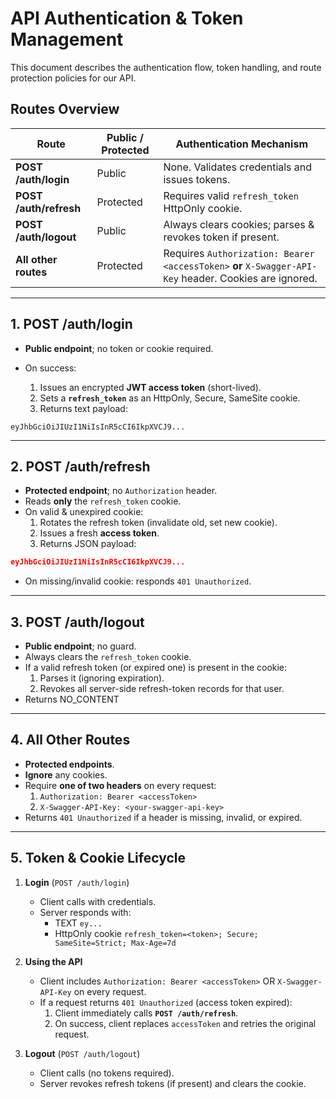 # API Authentication & Token Management

This document describes the authentication flow, token handling, and route protection policies for our API.

## Routes Overview

| Route                 | Public / Protected | Authentication Mechanism                                     |
| --------------------- | ------------------ | ------------------------------------------------------------ |
| **POST /auth/login**   | Public             | None. Validates credentials and issues tokens.               |
| **POST /auth/refresh** | Protected          | Requires valid `refresh_token` HttpOnly cookie.             |
| **POST /auth/logout**  | Public             | Always clears cookies; parses & revokes token if present.   |
| **All other routes**   | Protected          | Requires `Authorization: Bearer <accessToken>` **or** `X-Swagger-API-Key` header. Cookies are ignored. |

---

## 1. POST /auth/login

- **Public endpoint**; no token or cookie required.

- On success:
  1. Issues an encrypted **JWT access token** (short-lived).  
  2. Sets a **`refresh_token`** as an HttpOnly, Secure, SameSite cookie.  
  3. Returns text payload:
```text
eyJhbGciOiJIUzI1NiIsInR5cCI6IkpXVCJ9...
```
---

## 2. POST /auth/refresh

- **Protected endpoint**; no `Authorization` header.  
- Reads **only** the `refresh_token` cookie.  
- On valid & unexpired cookie:
  1. Rotates the refresh token (invalidate old, set new cookie).  
  2. Issues a fresh **access token**.  
  3. Returns JSON payload:
```json
eyJhbGciOiJIUzI1NiIsInR5cCI6IkpXVCJ9...
```

- On missing/invalid cookie: responds `401 Unauthorized`.

---

## 3. POST /auth/logout

- **Public endpoint**; no guard.  
- Always clears the `refresh_token` cookie.  
- If a valid refresh token (or expired one) is present in the cookie:
  1. Parses it (ignoring expiration).  
  2. Revokes all server-side refresh-token records for that user.  
- Returns NO_CONTENT
---

## 4. All Other Routes

- **Protected endpoints**.  
- **Ignore** any cookies.  
- Require **one of two headers** on every request:  
  1. `Authorization: Bearer <accessToken>`  
  2. `X-Swagger-API-Key: <your-swagger-api-key>`  
- Returns `401 Unauthorized` if a header is missing, invalid, or expired.

---

## 5. Token & Cookie Lifecycle

1. **Login** (`POST /auth/login`)  
   - Client calls with credentials.  
   - Server responds with:
     - TEXT `ey...`  
     - HttpOnly cookie `refresh_token=<token>; Secure; SameSite=Strict; Max-Age=7d`

2. **Using the API**  
   - Client includes `Authorization: Bearer <accessToken>` OR `X-Swagger-API-Key` on every request.  
   - If a request returns `401 Unauthorized` (access token expired):
     1. Client immediately calls **`POST /auth/refresh`**.  
     2. On success, client replaces `accessToken` and retries the original request.

3. **Logout** (`POST /auth/logout`)  
   - Client calls (no tokens required).  
   - Server revokes refresh tokens (if present) and clears the cookie.